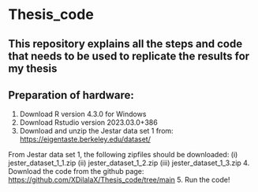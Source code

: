 # Thesis_code
This repository explains all the steps and code that needs to be used to replicate the results for my thesis
-----------------------------------------------------------------------------------------------------------------
Preparation of hardware: 
-----------------------------------------------------------------------------------------------------------------
1.	Download R version 4.3.0 for Windows
2.	Download Rstudio version 2023.03.0+386
3.	Download and unzip the Jestar data set 1 from: https://eigentaste.berkeley.edu/dataset/

From Jestar data set 1, the following zipfiles should be downloaded: 
(i) jester_dataset_1_1.zip
(ii) jester_dataset_1_2.zip
(iii) jester_dataset_1_3.zip
4.	Download the code from the github page: https://github.com/XDilalaX/Thesis_code/tree/main
5.	Run the code!
